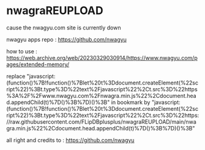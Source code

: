 # nwagraREUPLOAD

cause the nwagyu.com site is currently down

nwagyu apps repo : https://github.com/nwagyu

how to use : https://web.archive.org/web/20230329030914/https://www.nwagyu.com/pages/extended-memory/              


replace "javascript:(function()%7B!function()%7Blet%20t%3Ddocument.createElement(%22script%22)%3Bt.type%3D%22text%2Fjavascript%22%2Ct.src%3D%22https%3A%2F%2Fwww.nwagyu.com%2Fnwagra.min.js%22%2Cdocument.head.appendChild(t)%7D()%3B%7D)()%3B" 
in bookmark by "javascript:(function()%7B!function()%7Blet%20t%3Ddocument.createElement(%22script%22)%3Bt.type%3D%22text%2Fjavascript%22%2Ct.src%3D%22https://raw.githubusercontent.com/FLipDBplusplus/nwagraREUPLOAD/main/nwagra.min.js%22%2Cdocument.head.appendChild(t)%7D()%3B%7D)()%3B"

all right and credits to : https://github.com/nwagyu
